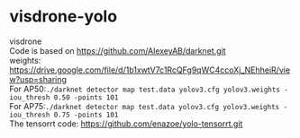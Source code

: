 # visdrone-yolo
visdrone      
Code is based on https://github.com/AlexeyAB/darknet.git  
weights: https://drive.google.com/file/d/1b1xwtV7c1RcQFg9qWC4ccoXj_NEhheiR/view?usp=sharing  
For AP50:`./darknet detector map test.data yolov3.cfg yolov3.weights -iou_thresh 0.50 -points 101`   
For AP75:`./darknet detector map test.data yolov3.cfg yolov3.weights -iou_thresh 0.75 -points 101`    
The tensorrt code: https://github.com/enazoe/yolo-tensorrt.git     
